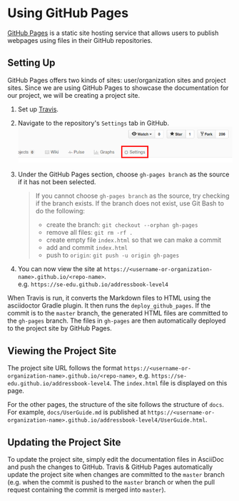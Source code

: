 # Using GitHub Pages

[GitHub Pages](https://pages.github.com/) is a static site hosting service that allows users to publish
webpages using files in their GitHub repositories.

## Setting Up

GitHub Pages offers two kinds of sites: user/organization sites and project sites.
Since we are using GitHub Pages to showcase the documentation for our project, we will be creating a project site.

 1. Set up [Travis](UsingTravis.md).
 1. Navigate to the repository's `Settings` tab in GitHub. <br>
    <img src="images/github_repo_settings.png" width="600">
 1. Under the GitHub Pages section, choose `gh-pages branch` as the source if it has not been selected.

    > If you cannot choose `gh-pages branch` as the source, try checking if the branch exists.
    > If the branch does not exist, use Git Bash to do the following:
    >
    >  * create the branch: `git checkout --orphan gh-pages`
    >  * remove all files: `git rm -rf .`
    >  * create empty file `index.html` so that we can make a commit
    >  * add and commit `index.html`
    >  * push to `origin`: `git push -u origin gh-pages`
 1. You can now view the site at `https://<username-or-organization-name>.github.io/<repo-name>`. <br>
    e.g. `https://se-edu.github.io/addressbook-level4`

When Travis is run, it converts the Markdown files to HTML using the asciidoctor Gradle plugin.
It then runs the `deploy_github_pages`. If the commit is to the `master` branch, the generated HTML files are committed to the `gh-pages` branch.
The files in `gh-pages` are then automatically deployed to the project site by GitHub Pages.

## Viewing the Project Site

The project site URL follows the format `https://<username-or-organization-name>.github.io/<repo-name>`,
e.g. `https://se-edu.github.io/addressbook-level4`.
The `index.html` file is displayed on this page.

For the other pages, the structure of the site follows the structure of `docs`. <br>
For example, `docs/UserGuide.md` is published at `https://<username-or-organization-name>.github.io/addressbook-level4/UserGuide.html`.

## Updating the Project Site

To update the project site, simply edit the documentation files in AsciiDoc and push the changes to GitHub.
Travis & GitHub Pages automatically update the project site when changes are committed to the `master` branch
(e.g. when the commit is pushed to the `master` branch or when the pull request containing the commit is
merged into `master`).
